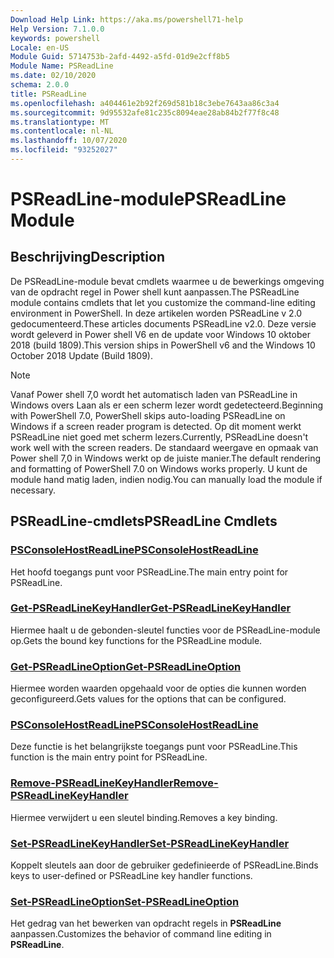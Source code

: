 ```yaml
---
Download Help Link: https://aka.ms/powershell71-help
Help Version: 7.1.0.0
keywords: powershell
Locale: en-US
Module Guid: 5714753b-2afd-4492-a5fd-01d9e2cff8b5
Module Name: PSReadLine
ms.date: 02/10/2020
schema: 2.0.0
title: PSReadLine
ms.openlocfilehash: a404461e2b92f269d581b18c3ebe7643aa86c3a4
ms.sourcegitcommit: 9d95532afe81c235c8094eae28ab84b2f77f8c48
ms.translationtype: MT
ms.contentlocale: nl-NL
ms.lasthandoff: 10/07/2020
ms.locfileid: "93252027"
---
```

# <span data-ttu-id="52a42-103">PSReadLine-module</span><span class="sxs-lookup"><span data-stu-id="52a42-103">PSReadLine Module</span></span>

## <span data-ttu-id="52a42-104">Beschrijving</span><span class="sxs-lookup"><span data-stu-id="52a42-104">Description</span></span>

<span data-ttu-id="52a42-105">De PSReadLine-module bevat cmdlets waarmee u de bewerkings omgeving van de opdracht regel in Power shell kunt aanpassen.</span><span class="sxs-lookup"><span data-stu-id="52a42-105">The PSReadLine module contains cmdlets that let you customize the command-line editing environment in PowerShell.</span></span> <span data-ttu-id="52a42-106">In deze artikelen worden PSReadLine v 2.0 gedocumenteerd.</span><span class="sxs-lookup"><span data-stu-id="52a42-106">These articles documents PSReadLine v2.0.</span></span> <span data-ttu-id="52a42-107">Deze versie wordt geleverd in Power shell V6 en de update voor Windows 10 oktober 2018 (build 1809).</span><span class="sxs-lookup"><span data-stu-id="52a42-107">This version ships in PowerShell v6 and the Windows 10 October 2018 Update (Build 1809).</span></span>

> [!NOTE]
> <span data-ttu-id="52a42-108">Vanaf Power shell 7,0 wordt het automatisch laden van PSReadLine in Windows overs Laan als er een scherm lezer wordt gedetecteerd.</span><span class="sxs-lookup"><span data-stu-id="52a42-108">Beginning with PowerShell 7.0, PowerShell skips auto-loading PSReadLine on Windows if a screen reader program is detected.</span></span> <span data-ttu-id="52a42-109">Op dit moment werkt PSReadLine niet goed met scherm lezers.</span><span class="sxs-lookup"><span data-stu-id="52a42-109">Currently, PSReadLine doesn't work well with the screen readers.</span></span> <span data-ttu-id="52a42-110">De standaard weergave en opmaak van Power shell 7,0 in Windows werkt op de juiste manier.</span><span class="sxs-lookup"><span data-stu-id="52a42-110">The default rendering and formatting of PowerShell 7.0 on Windows works properly.</span></span> <span data-ttu-id="52a42-111">U kunt de module hand matig laden, indien nodig.</span><span class="sxs-lookup"><span data-stu-id="52a42-111">You can manually load the module if necessary.</span></span>

## <span data-ttu-id="52a42-112">PSReadLine-cmdlets</span><span class="sxs-lookup"><span data-stu-id="52a42-112">PSReadLine Cmdlets</span></span>

### [<span data-ttu-id="52a42-113">PSConsoleHostReadLine</span><span class="sxs-lookup"><span data-stu-id="52a42-113">PSConsoleHostReadLine</span></span>](PSConsoleHostReadLine.md)
<span data-ttu-id="52a42-114">Het hoofd toegangs punt voor PSReadLine.</span><span class="sxs-lookup"><span data-stu-id="52a42-114">The main entry point for PSReadLine.</span></span>

### [<span data-ttu-id="52a42-115">Get-PSReadLineKeyHandler</span><span class="sxs-lookup"><span data-stu-id="52a42-115">Get-PSReadLineKeyHandler</span></span>](Get-PSReadLineKeyHandler.md)
<span data-ttu-id="52a42-116">Hiermee haalt u de gebonden-sleutel functies voor de PSReadLine-module op.</span><span class="sxs-lookup"><span data-stu-id="52a42-116">Gets the bound key functions for the PSReadLine module.</span></span>

### [<span data-ttu-id="52a42-117">Get-PSReadLineOption</span><span class="sxs-lookup"><span data-stu-id="52a42-117">Get-PSReadLineOption</span></span>](Get-PSReadLineOption.md)
<span data-ttu-id="52a42-118">Hiermee worden waarden opgehaald voor de opties die kunnen worden geconfigureerd.</span><span class="sxs-lookup"><span data-stu-id="52a42-118">Gets values for the options that can be configured.</span></span>

### [<span data-ttu-id="52a42-119">PSConsoleHostReadLine</span><span class="sxs-lookup"><span data-stu-id="52a42-119">PSConsoleHostReadLine</span></span>](PSConsoleHostReadLine.md)
<span data-ttu-id="52a42-120">Deze functie is het belangrijkste toegangs punt voor PSReadLine.</span><span class="sxs-lookup"><span data-stu-id="52a42-120">This function is the main entry point for PSReadLine.</span></span>

### [<span data-ttu-id="52a42-121">Remove-PSReadLineKeyHandler</span><span class="sxs-lookup"><span data-stu-id="52a42-121">Remove-PSReadLineKeyHandler</span></span>](Remove-PSReadLineKeyHandler.md)
<span data-ttu-id="52a42-122">Hiermee verwijdert u een sleutel binding.</span><span class="sxs-lookup"><span data-stu-id="52a42-122">Removes a key binding.</span></span>

### [<span data-ttu-id="52a42-123">Set-PSReadLineKeyHandler</span><span class="sxs-lookup"><span data-stu-id="52a42-123">Set-PSReadLineKeyHandler</span></span>](Set-PSReadLineKeyHandler.md)
<span data-ttu-id="52a42-124">Koppelt sleutels aan door de gebruiker gedefinieerde of PSReadLine.</span><span class="sxs-lookup"><span data-stu-id="52a42-124">Binds keys to user-defined or PSReadLine key handler functions.</span></span>

### [<span data-ttu-id="52a42-125">Set-PSReadLineOption</span><span class="sxs-lookup"><span data-stu-id="52a42-125">Set-PSReadLineOption</span></span>](Set-PSReadLineOption.md)
<span data-ttu-id="52a42-126">Het gedrag van het bewerken van opdracht regels in **PSReadLine** aanpassen.</span><span class="sxs-lookup"><span data-stu-id="52a42-126">Customizes the behavior of command line editing in **PSReadLine**.</span></span>

